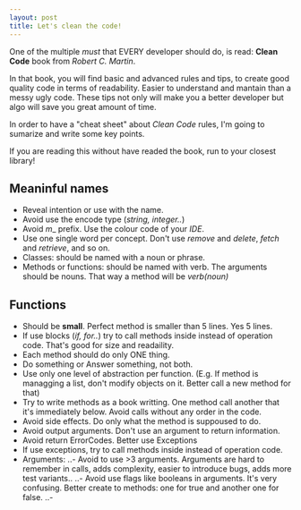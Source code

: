 ```yaml
---
layout: post
title: Let's clean the code!
---
```


One of the multiple _must_ that EVERY developer should do, is read: __Clean Code__ book from _Robert C. Martin_.

In that book, you will find basic and advanced rules and tips, to create good quality code in terms of readability. Easier to understand and mantain than a messy ugly code. These tips not only will make you a better developer but algo will save you great amount of time.

In order to have a "cheat sheet" about _Clean Code_ rules, I'm going to sumarize and write some key points. 

If you are reading this without have readed the book, run to your closest library!

## Meaninful names
- Reveal intention or use with the name.
- Avoid use the encode type (_string, integer.._)
- Avoid _m_\_ prefix. Use the colour code of your _IDE_.
- Use one single word per concept. Don't use _remove_ and _delete_, _fetch_ and _retrieve_, and so on.
- Classes: should be named with a noun or phrase.
- Methods or functions: should be named with verb. The arguments should be nouns. That way a method will be _verb(noun)_

## Functions
- Should be __small__. Perfect method is smaller than 5 lines. Yes 5 lines.
- If use blocks (_if, for.._) try to call methods inside instead of operation code. That's good for size and readaility.
- Each method should do only ONE thing.
- Do something or Answer something, not both.
- Use only one level of abstraction per function. (E.g. If  method is managging a list, don't modify objects on it. Better call a new method for that)
- Try to write methods as a book writting. One method call another that it's immediately below. Avoid calls without any order in the code.
- Avoid side effects. Do only what the method is suppoused to do.
- Avoid output arguments. Don't use an argument to return information.
- Avoid return ErrorCodes. Better use Exceptions
- If use exceptions, try to call methods inside instead of operation code.
- Arguments:
..- Avoid to use >3 arguments. Arguments are hard to remember in calls, adds complexity, easier to introduce bugs, adds more test variants..
..- Avoid use flags like booleans in arguments. It's very confusing. Better create to methods: one for true and another one for false.
..- 
